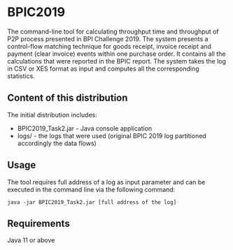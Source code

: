 # BPIC2019

The command-line tool for calculating throughput time and throughput of P2P process presented in BPI Challenge 2019. The system presents a control-flow matching technique for goods receipt, invoice receipt and payment (clear invoice) events within one purchase order. It contains all the calculations that were reported in the BPIC report. The system takes the log in CSV or XES format as input and computes all the corresponding statistics. 

## Content of this distribution

The initial distribution includes:
* BPIC2019_Task2.jar - Java console application
* logs/ - the logs that were used (original BPIC 2019 log partitioned accordingly the data flows)

## Usage

The tool requires full address of a log as input parameter and can be executed in the command line via the following command:

```
java -jar BPIC2019_Task2.jar [full address of the log] 
```

## Requirements

Java 11 or above
